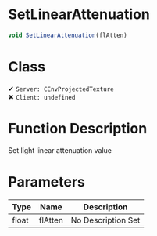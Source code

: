 # SetLinearAttenuation
```js
void SetLinearAttenuation(flAtten)
```
# Class
✔ `Server: CEnvProjectedTexture`  
✖ `Client: undefined`  

# Function Description
Set light linear attenuation value
# Parameters
Type|Name|Description
--|--|--
float|flAtten|No Description Set
